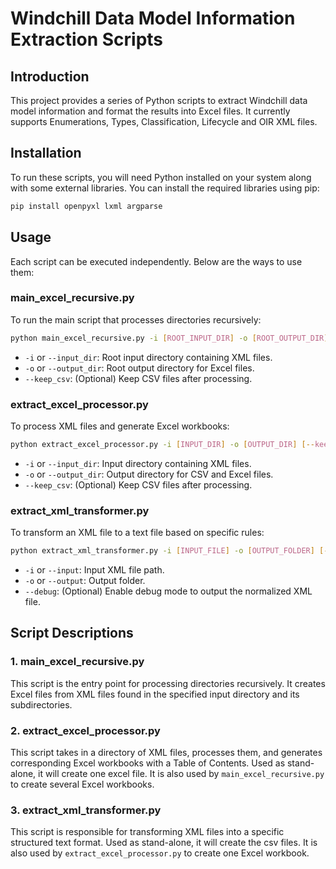 
# Windchill Data Model Information Extraction Scripts

## Introduction
This project provides a series of Python scripts to extract Windchill data model information and format the results into Excel files. It currently supports Enumerations, Types, Classification, Lifecycle and OIR XML files.

## Installation
To run these scripts, you will need Python installed on your system along with some external libraries. You can install the required libraries using pip:

```bash
pip install openpyxl lxml argparse
```

## Usage
Each script can be executed independently. Below are the ways to use them:

### main_excel_recursive.py
To run the main script that processes directories recursively:
```bash
python main_excel_recursive.py -i [ROOT_INPUT_DIR] -o [ROOT_OUTPUT_DIR] [--keep_csv]
```
- `-i` or `--input_dir`: Root input directory containing XML files.
- `-o` or `--output_dir`: Root output directory for Excel files.
- `--keep_csv`: (Optional) Keep CSV files after processing.

### extract_excel_processor.py
To process XML files and generate Excel workbooks:
```bash
python extract_excel_processor.py -i [INPUT_DIR] -o [OUTPUT_DIR] [--keep_csv]
```
- `-i` or `--input_dir`: Input directory containing XML files.
- `-o` or `--output_dir`: Output directory for CSV and Excel files.
- `--keep_csv`: (Optional) Keep CSV files after processing.

### extract_xml_transformer.py
To transform an XML file to a text file based on specific rules:
```bash
python extract_xml_transformer.py -i [INPUT_FILE] -o [OUTPUT_FOLDER] [--debug]
```
- `-i` or `--input`: Input XML file path.
- `-o` or `--output`: Output folder.
- `--debug`: (Optional) Enable debug mode to output the normalized XML file.

## Script Descriptions
### 1. main_excel_recursive.py
This script is the entry point for processing directories recursively. It creates Excel files from XML files found in the specified input directory and its subdirectories.

### 2. extract_excel_processor.py
This script takes in a directory of XML files, processes them, and generates corresponding Excel workbooks with a Table of Contents. Used as stand-alone, it will create one excel file. It is also used by `main_excel_recursive.py` to create several Excel workbooks.

### 3. extract_xml_transformer.py
This script is responsible for transforming XML files into a specific structured text format. Used as stand-alone, it will create the csv files. It is also used by `extract_excel_processor.py` to create one Excel workbook.
